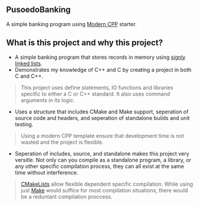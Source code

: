 ## PusoedoBanking
A simple banking program using [Modern CPP](https://github.com/TheLartians/ModernCppStarter) starter.

## What is this project and why this project?
- A simple banking program that stores records in memory using [signly linked lists](https://www.geeksforgeeks.org/data-structures/linked-list/singly-linked-list/).
- Demonstrates my knowledge of C++ and C by creating a project in both C and C++.
> This project uses define statements, IO functions and libraries specific to either a C or C++ standard. It also uses command arguments in its logic.
- Uses a structure that includes CMake and Make support, seperation of source code and headers, and seperation of standalone builds and unit testing.
> Using a modern CPP template ensure that development time is not wasted and the project is flexible. 
- Seperation of includes, source, and standalone makes this project very versitle. Not only can you compile as a standalone program, a library, or any other specific compilation process, they can all exist at the same time without interference.

> [CMakeLists](https://www.gnu.org/software/make/manual/make.html) allow flexible dependent specific compilation. While using just [Make](https://www.gnu.org/software/make/manual/make.html) would suffice for most compilation situations, there would be a reduntant compilation proccess.
